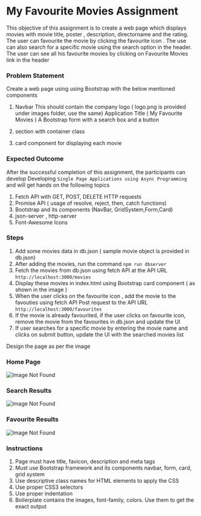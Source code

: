 # My Favourite Movies Assignment

This objective of this assignment is to create a web page which displays movies with movie title, poster , description, directorname and the rating. The user can favourite the movie by clicking the favourite icon . The use can also search for a specific movie using the search option in the header. The user can see all his favourite movies by clicking on Favourite Movies link in the header

### Problem Statement

Create a web page using using Bootstrap with the below mentioned components
1. Navbar 
    This should contain the company logo ( logo.png is provided under images folder, use the same)
    Application Title ( My Favourite Movies )
    A Bootstrap form with a search box and a button

2. section with container class
3. card component for displaying each movie


### Expected Outcome
After the successful completion of this assignment, the participants can develop Developing `Single Page Applications using Async Programming `  and will get hands on the following topics

1. Fetch API with GET, POST, DELETE HTTP requests
2. Promise API ( usage of resolve, reject, then, catch functions)
3. Bootstrap and its components (NavBar, GridSystem,Form,Card)
4. json-server , http-server
5. Font-Awesome Icons


### Steps

1. Add some movies data in db.json ( sample movie object is provided in db.json)
2. After adding the movies, run the command `npm run dbserver`
3. Fetch the movies from db.json using fetch API at the API URL `http://localhost:3000/movies`
4. Display these movies in index.html using Bootstrap card component ( as shown in the image )
5. When the user clicks on the favourite icon , add the movie to the favouties using fetch API Post request to the API URL `http://localhost:3000/favourites`
6. If the movie is already favourited, if the user clicks on favourite icon, remove the movie from the favourites in db.json and update the UI
7. If user searches for a specific movie by entering the movie name and clicks on submit button, update the UI with the searched movies list




Design the page as per the image

### Home Page

![Image Not Found](/images/SampleOutputScreen.png)

### Search Results

![Image Not Found](/images/SearchOutputScreen.png)

### Favourite Results

![Image Not Found](/images/FavouriteMovies_Output_Screen.png)

### Instructions

1. Page must have title, favicon, description and meta tags
2. Must use Bootstrap framework and its components navbar, form, card, grid system
3. Use descriptive class names for HTML elements to apply the CSS
4. Use proper CSS3 selectors
5. Use proper indentation
6. Boilerplate contains the images, font-family, colors. Use them to get the exact output